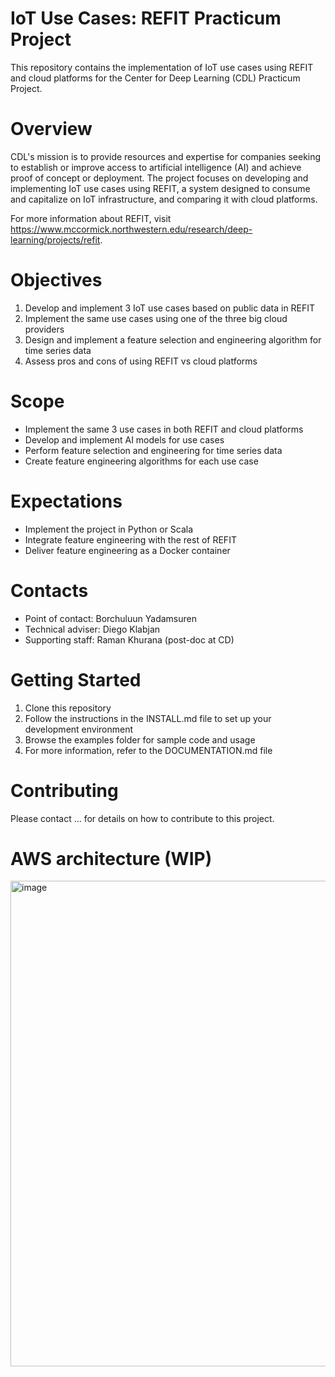 # IoT Use Cases: REFIT Practicum Project
This repository contains the implementation of IoT use cases using REFIT and cloud platforms for the Center for Deep Learning (CDL) Practicum Project.

# Overview
CDL's mission is to provide resources and expertise for companies seeking to establish or improve access to artificial intelligence (AI) and achieve proof of concept or deployment. The project focuses on developing and implementing IoT use cases using REFIT, a system designed to consume and capitalize on IoT infrastructure, and comparing it with cloud platforms.

For more information about REFIT, visit https://www.mccormick.northwestern.edu/research/deep-learning/projects/refit.

# Objectives
1. Develop and implement 3 IoT use cases based on public data in REFIT
2. Implement the same use cases using one of the three big cloud providers
3. Design and implement a feature selection and engineering algorithm for time series data
4. Assess pros and cons of using REFIT vs cloud platforms

# Scope
- Implement the same 3 use cases in both REFIT and cloud platforms
- Develop and implement AI models for use cases
- Perform feature selection and engineering for time series data
- Create feature engineering algorithms for each use case

# Expectations
- Implement the project in Python or Scala
- Integrate feature engineering with the rest of REFIT
- Deliver feature engineering as a Docker container

# Contacts
- Point of contact: Borchuluun Yadamsuren
- Technical adviser: Diego Klabjan
- Supporting staff: Raman Khurana (post-doc at CD)

# Getting Started
1. Clone this repository
2. Follow the instructions in the INSTALL.md file to set up your development environment
3. Browse the examples folder for sample code and usage
4. For more information, refer to the DOCUMENTATION.md file

# Contributing
Please contact ... for details on how to contribute to this project.

# AWS architecture (WIP)

<img width="777" alt="image" src="https://user-images.githubusercontent.com/113140351/234132446-6b3521a9-90fe-435f-a943-28369334b963.png">

